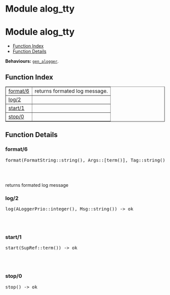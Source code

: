 Module alog_tty
===============


<h1>Module alog_tty</h1>

* [Function Index](#index)
* [Function Details](#functions)






__Behaviours:__ [`gen_alogger`](gen_alogger.md).

<h2><a name="index">Function Index</a></h2>



<table width="100%" border="1" cellspacing="0" cellpadding="2" summary="function index"><tr><td valign="top"><a href="#format-6">format/6</a></td><td>returns formated log message.</td></tr><tr><td valign="top"><a href="#log-2">log/2</a></td><td></td></tr><tr><td valign="top"><a href="#start-1">start/1</a></td><td></td></tr><tr><td valign="top"><a href="#stop-0">stop/0</a></td><td></td></tr></table>




<h2><a name="functions">Function Details</a></h2>


<a name="format-6"></a>

<h3>format/6</h3>





<pre>format(FormatString::string(), Args::[term()], Tag::string(), Module::atom(), Line::integer(), Pid::pid()) -> <a href="#type-io_list">io_list()</a></pre>
<br></br>




returns formated log message<a name="log-2"></a>

<h3>log/2</h3>





<pre>log(ALoggerPrio::integer(), Msg::string()) -> ok</pre>
<br></br>


<a name="start-1"></a>

<h3>start/1</h3>





<pre>start(SupRef::term()) -> ok</pre>
<br></br>


<a name="stop-0"></a>

<h3>stop/0</h3>





<pre>stop() -> ok</pre>
<br></br>



